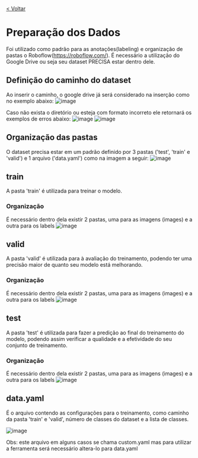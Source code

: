 [< Voltar](/README.md)

# Preparação dos Dados
  Foi utilizado como padrão para as anotações(labeling) e organização de pastas o Roboflow(https://roboflow.com/). É necessário a utilização do Google Drive ou seja seu dataset PRECISA estar dentro dele.

## Definição do caminho do dataset
  Ao inserir o caminho, o google drive já será considerado na inserção como no exemplo abaixo:
  ![image](https://user-images.githubusercontent.com/20934770/151736715-89beb853-6dd9-4737-be5c-b6199b3b7764.png)
  
  Caso não exista o diretório ou esteja com formato incorreto ele retornará os exemplos de erros abaixo:
  ![image](https://user-images.githubusercontent.com/20934770/151736983-c00f24c4-c755-40bf-a9aa-b0be7b5ca3e5.png)
  ![image](https://user-images.githubusercontent.com/20934770/151737054-e2bef490-8724-4244-9d2f-ac63c75426af.png)

## Organização das pastas
  O dataset precisa estar em um padrão definido por 3 pastas ('test', 'train' e 'valid') e 1 arquivo ('data.yaml') como na imagem a seguir:
![image](https://user-images.githubusercontent.com/20934770/151734484-4db96339-a55d-4db2-be48-418d7a6bfd90.png)

## train
  A pasta 'train' é utilizada para treinar o modelo.
### Organização
  É necessário dentro dela existir 2 pastas, uma para as imagens (images) e a outra para os labels
  ![image](https://user-images.githubusercontent.com/20934770/151734796-b38b67fb-605c-45dd-85ae-2668ab5a1226.png)

## valid
  A pasta 'valid' é utilizada para à avaliação do treinamento, podendo ter uma precisão maior de quanto seu modelo está melhorando.
### Organização
  É necessário dentro dela existir 2 pastas, uma para as imagens (images) e a outra para os labels
  ![image](https://user-images.githubusercontent.com/20934770/151734796-b38b67fb-605c-45dd-85ae-2668ab5a1226.png)

## test
  A pasta 'test' é utilizada para fazer a predição ao final do treinamento do modelo, podendo assim verificar a qualidade e a efetividade do seu conjunto de treinamento.
### Organização
  É necessário dentro dela existir 2 pastas, uma para as imagens (images) e a outra para os labels
  ![image](https://user-images.githubusercontent.com/20934770/151734796-b38b67fb-605c-45dd-85ae-2668ab5a1226.png)

## data.yaml
  É o arquivo contendo as configurações para o treinamento, como caminho da pasta 'train' e 'valid', número de classes do dataset e a lista de classes.
  
  ![image](https://user-images.githubusercontent.com/20934770/151735219-ae8fb2c7-ed3c-44b6-a84c-81380b2ea063.png)
  
  Obs: este arquivo em alguns casos se chama custom.yaml mas para utilizar a ferramenta será necessário altera-lo para data.yaml
